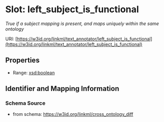# Slot: left_subject_is_functional
_True if a subject mapping is present, and maps uniquely within the same ontology_


URI: [https://w3id.org/linkml/text_annotator/left_subject_is_functional](https://w3id.org/linkml/text_annotator/left_subject_is_functional)



<!-- no inheritance hierarchy -->


## Properties

 * Range: [xsd:boolean](http://www.w3.org/2001/XMLSchema#boolean)



## Identifier and Mapping Information







### Schema Source


* from schema: https://w3id.org/linkml/cross_ontology_diff



